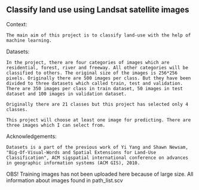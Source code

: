 ## Classify land use using Landsat satellite images
Context: 

    The main aim of this project is to classify land-use with the help of machine learning. 

Datasets: 

    In the project, there are four categories of images which are residential, forest, river and freeway. All other categories will be classified to others. The original size of the images is 256*256 pixels. Originally there are 500 images per class. But they have been divided to three datasets which called train, test and validation. There are 350 images per class in train dataset, 50 images in test dataset and 100 images in validation dataset. 

    Originally there are 21 classes but this project has selected only 4 classes. 

    This project will choose at least one image for predicting. There are three images which I can select from. 

Acknowledgements:

    Datasets is a part of the previous work of Yi Yang and Shawn Newsam, "Big-Of-Visual-Words and Spatial Extensions for Land-Use Classification", ACM sigspatial international conference on advances in geographic information systems (ACM GIS), 2010. 

OBS! Training images has not been uploaded here because of large size. All information about images found in path_list.scv
